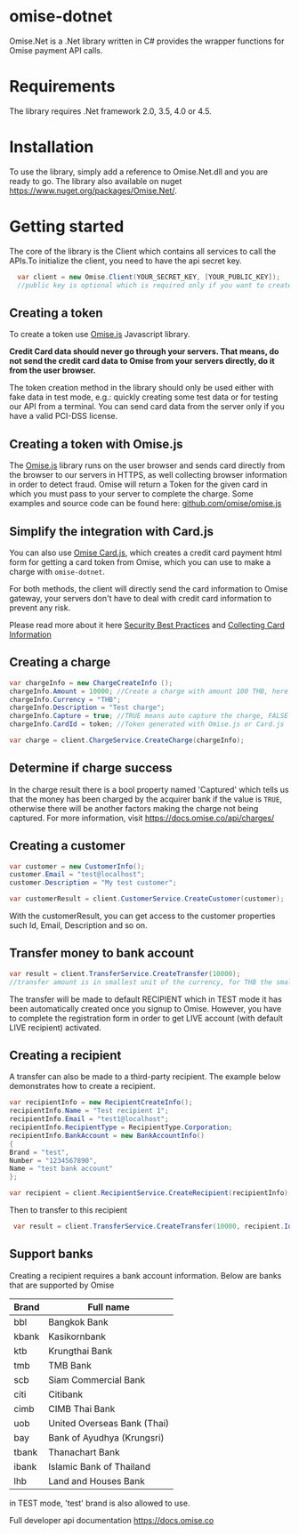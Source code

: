 omise-dotnet
============

Omise.Net is a .Net library written in C# provides the wrapper functions for Omise payment API calls.

Requirements
============
The library requires .Net framework 2.0, 3.5, 4.0 or 4.5.

Installation
============
To use the library, simply add a reference to Omise.Net.dll and you are ready to go. The library also available on nuget https://www.nuget.org/packages/Omise.Net/.

Getting started
===============

The core of the library is the Client which contains all services to call the APIs.To initialize the client, you need to have the api secret key.

```c#
  var client = new Omise.Client(YOUR_SECRET_KEY, [YOUR_PUBLIC_KEY]); 
  //public key is optional which is required only if you want to create a token on the server side
```

Creating a token
----------------

To create a token use [Omise.js](https://docs.omise.co/omise-js/) Javascript library.

**Credit Card data should never go through your servers. That means, do not send the credit card data to Omise from your servers directly, do it from the user browser.**

The token creation method in the library should only be used either with fake data in test mode, e.g.: quickly creating some test data or for testing our API from a terminal. You can send card data from the server only if you have a valid PCI-DSS license.

Creating a token with Omise.js
------------------------------

The [Omise.js](https://github.com/omise/omise.js) library runs on the user browser and sends card directly from the browser to our servers in HTTPS, as well collecting browser information in order to detect fraud. Omise will return a Token for the given card in which you must pass to your server to complete the charge. 
Some examples and source code can be found here: [github.com/omise/omise.js](https://github.com/omise/omise.js)

Simplify the integration with Card.js
-------------------------------------

You can also use [Omise Card.js](https://docs.omise.co/card-js/), which creates a credit card payment html form for getting a card token from Omise, which you can use to make a charge with `omise-dotnet`.

For both methods, the client will directly send the card information to Omise gateway, your servers don't have to deal with credit card information to prevent any risk.

Please read more about it here [Security Best Practices](https://docs.omise.co/security-best-practices/) and  [Collecting Card Information](https://docs.omise.co/collecting-card-information/)

Creating a charge
-----------------

 ```c#
var chargeInfo = new ChargeCreateInfo ();
chargeInfo.Amount = 10000; //Create a charge with amount 100 THB, here we are passing with the smallest currency unit which is 10000 satangs
chargeInfo.Currency = "THB";
chargeInfo.Description = "Test charge";
chargeInfo.Capture = true; //TRUE means auto capture the charge, FALSE means authorize only. Default is FALSE
chargeInfo.CardId = token; //Token generated with Omise.js or Card.js

var charge = client.ChargeService.CreateCharge(chargeInfo);
 ```

Determine if charge success
---------------------------

In the charge result there is a bool property named 'Captured' which tells us that the money has been charged by the acquirer bank if the value is ```TRUE```, 
otherwise there will be another factors making the charge not being captured. For more information, visit https://docs.omise.co/api/charges/

Creating a customer
-------------------
```c#
var customer = new CustomerInfo();
customer.Email = "test@localhost";
customer.Description = "My test customer";

var customerResult = client.CustomerService.CreateCustomer(customer);
``` 

With the customerResult, you can get access to the customer properties such Id, Email, Description and so on.

Transfer money to bank account
------------------------------
```c#
var result = client.TransferService.CreateTransfer(10000);
//transfer amount is in smallest unit of the currency, for THB the smallest unit is SATANG so here we are transfering 100 THB
```

The transfer will be made to default RECIPIENT which in TEST mode it has been automatically created once you signup to Omise.
However, you have to complete the registration form in order to get LIVE account (with default LIVE recipient) activated. 

Creating a recipient
--------------------
A transfer can also be made to a third-party recipient. The example below demonstrates how to create a recipient.

```c#
var recipientInfo = new RecipientCreateInfo();
recipientInfo.Name = "Test recipient 1";
recipientInfo.Email = "test1@localhost";
recipientInfo.RecipientType = RecipientType.Corporation;
recipientInfo.BankAccount = new BankAccountInfo()
{
Brand = "test",
Number = "1234567890",
Name = "test bank account"
};

var recipient = client.RecipientService.CreateRecipient(recipientInfo);
```

Then to transfer to this recipient

```c#
 var result = client.TransferService.CreateTransfer(10000, recipient.Id);
```

Support banks
-------------

Creating a recipient requires a bank account information. Below are banks that are supported by Omise

|Brand|Full name|
|---|---|
|bbl|Bangkok Bank|
|kbank|Kasikornbank|
|ktb|Krungthai Bank|
|tmb|TMB Bank|
|scb|Siam Commercial Bank|
|citi|Citibank|
|cimb|CIMB Thai Bank|
|uob|United Overseas Bank (Thai)|
|bay|Bank of Ayudhya (Krungsri)|
|tbank|Thanachart Bank|
|ibank|Islamic Bank of Thailand|
|lhb|Land and Houses Bank|


in TEST mode, 'test' brand is also allowed to use.

Full developer api documentation https://docs.omise.co
